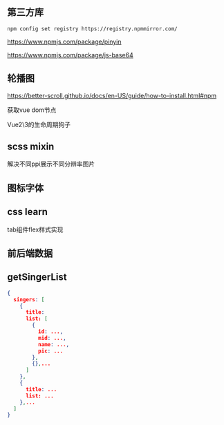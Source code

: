 ## 第三方库

`npm config set registry https://registry.npmmirror.com/`

https://www.npmjs.com/package/pinyin

https://www.npmjs.com/package/js-base64

## 轮播图

https://better-scroll.github.io/docs/en-US/guide/how-to-install.html#npm

获取vue dom节点

Vue2\3的生命周期狗子 

## scss mixin

解决不同ppi展示不同分辨率图片

## 图标字体

## css learn

tab组件flex样式实现

## 前后端数据

## getSingerList

```json
{
  singers: [
    {
      title:
      list: [
        {
          id: ...,
          mid: ...,
          name: ...,
          pic: ...
        },
        {},...
      ]
    },
    {
      title: ...
      list: ...
    },...
  ]
}

```

